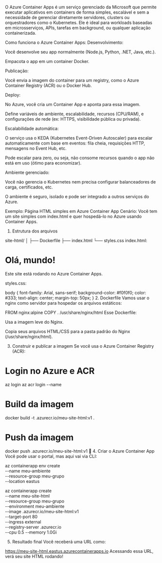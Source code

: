 O Azure Container Apps é um serviço gerenciado da Microsoft que permite executar aplicativos em containers de forma simples, escalável e sem a necessidade de gerenciar diretamente servidores, clusters ou orquestradores como o Kubernetes. Ele é ideal para workloads baseadas em microsserviços, APIs, tarefas em background, ou qualquer aplicação containerizada.

Como funciona o Azure Container Apps:
Desenvolvimento:

Você desenvolve seu app normalmente (Node.js, Python, .NET, Java, etc.).

Empacota o app em um container Docker.

Publicação:

Você envia a imagem do container para um registry, como o Azure Container Registry (ACR) ou o Docker Hub.

Deploy:

No Azure, você cria um Container App e aponta para essa imagem.

Define variáveis de ambiente, escalabilidade, recursos (CPU/RAM), e configurações de rede (ex: HTTPS, visibilidade pública ou privada).

Escalabilidade automática:

O serviço usa o KEDA (Kubernetes Event-Driven Autoscaler) para escalar automaticamente com base em eventos: fila cheia, requisições HTTP, mensagens no Event Hub, etc.

Pode escalar para zero, ou seja, não consome recursos quando o app não está em uso (ótimo para economizar).

Ambiente gerenciado:

Você não gerencia o Kubernetes nem precisa configurar balanceadores de carga, certificados, etc.

O ambiente é seguro, isolado e pode ser integrado a outros serviços do Azure.

Exemplo: Página HTML simples em Azure Container App
Cenário:
Você tem um site simples com index.html e quer hospedá-lo no Azure usando Container Apps.

1. Estrutura dos arquivos

site-html/
│
├── Dockerfile
├── index.html
└── styles.css
index.html:

<!DOCTYPE html>
<html>
<head>
  <title>Meu Site no Azure</title>
  <link rel="stylesheet" href="styles.css">
</head>
<body>
  <h1>Olá, mundo!</h1>
  <p>Este site está rodando no Azure Container Apps.</p>
</body>
</html>
styles.css:

body {
  font-family: Arial, sans-serif;
  background-color: #f0f0f0;
  color: #333;
  text-align: center;
  margin-top: 50px;
}
2. Dockerfile
Vamos usar o nginx como servidor para hospedar os arquivos estáticos:

FROM nginx:alpine
COPY . /usr/share/nginx/html
Esse Dockerfile:

Usa a imagem leve do Nginx.

Copia seus arquivos HTML/CSS para a pasta padrão do Nginx (/usr/share/nginx/html).

3. Construir e publicar a imagem
Se você usa o Azure Container Registry (ACR):

# Login no Azure e ACR
az login
az acr login --name <nome-do-registro>

# Build da imagem
docker build -t <nome-do-registro>.azurecr.io/meu-site-html:v1 .

# Push da imagem
docker push <nome-do-registro>.azurecr.io/meu-site-html:v1
🚀 4. Criar o Azure Container App
Você pode usar o portal, mas aqui vai via CLI:

az containerapp env create \
  --name meu-ambiente \
  --resource-group meu-grupo \
  --location eastus

az containerapp create \
  --name meu-site-html \
  --resource-group meu-grupo \
  --environment meu-ambiente \
  --image <nome-do-registro>.azurecr.io/meu-site-html:v1 \
  --target-port 80 \
  --ingress external \
  --registry-server <nome-do-registro>.azurecr.io \
  --cpu 0.5 --memory 1.0Gi
  
5. Resultado final
Você receberá uma URL como:

https://meu-site-html.eastus.azurecontainerapps.io
Acessando essa URL, verá seu site HTML rodando!

